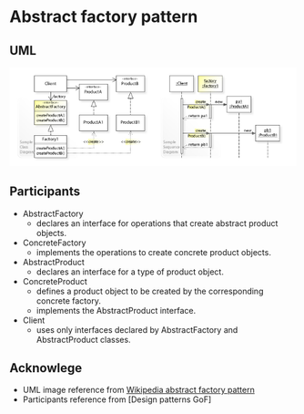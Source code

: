 # Abstract factory pattern

## UML

![abstract factory](../media/abstract_factory.jpg)

## Participants

* AbstractFactory
    - declares an interface for operations that create abstract product objects.
* ConcreteFactory
    - implements the operations to create concrete product objects. 
* AbstractProduct
    - declares an interface for a type of product object. 
* ConcreteProduct
    - defines a product object to be created by the corresponding concrete factory.
    - implements the AbstractProduct interface. 
* Client
    - uses only interfaces declared by AbstractFactory and AbstractProduct classes.

## Acknowlege

* UML image reference from [Wikipedia abstract factory pattern](https://en.wikipedia.org/wiki/Abstract_factory_pattern)
* Participants reference from [Design patterns GoF]
